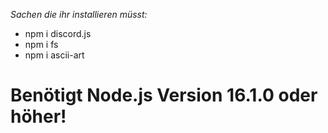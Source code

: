 *Sachen die ihr installieren müsst:*
- npm i discord.js
- npm i fs
- npm i ascii-art

# Benötigt Node.js Version 16.1.0 oder höher!
